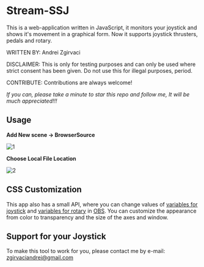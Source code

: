 # Stream-SSJ

This is a web-application written in JavaScript, it monitors your joystick and shows it's movement in a graphical form. Now it supports joystick thrusters, pedals and rotary.

WRITTEN BY: Andrei Zgirvaci

DISCLAIMER: This is only for testing purposes and can only be used where strict consent has been given. Do not use this for illegal purposes, period.

CONTRIBUTE: Contributions are always welcome!

*If you can, please take a minute to star this repo and follow me, It will be much appreciated!!!*

## Usage

**Add New scene -> BrowserSource**

![1](http://i.imgur.com/gEJY2vw.png)
  
**Choose Local File Location**

![2](http://i.imgur.com/KJtA8qY.png)

## CSS Customization

This app also has a small API, where you can change values of [variables for joystick](https://github.com/MD3XTER/Stream-SSJ/blob/master/doc/doc_joystick.pdf) and [variables for rotary](https://github.com/MD3XTER/Stream-SSJ/blob/master/doc/doc_Rotary.pdf) in [OBS](https://obsproject.com/). You can customize the appearance from color to transparency and the size of the axes and window.

## Support for your Joystick

To make this tool to work for you, please contact me by e-mail: zgirvaciandrei@gmail.com

